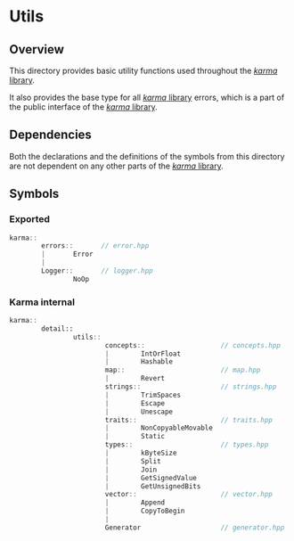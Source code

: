# Utils

## Overview

This directory provides basic utility functions used throughout
the [*karma* library](..).

It also provides the base type for all [*karma* library](..) errors,
which is a part of the public interface of the [*karma* library](..).

## Dependencies

Both the declarations and the definitions of the symbols from this directory
are not dependent on any other parts of the [*karma* library](..).

## Symbols

### Exported

```c++
karma::
        errors::       // error.hpp
        |       Error
        |
        Logger::       // logger.hpp
                NoOp
```

### Karma internal

```c++
karma::
        detail::
                utils::
                        concepts::                   // concepts.hpp
                        |        IntOrFloat
                        |        Hashable
                        map::                        // map.hpp
                        |        Revert
                        strings::                    // strings.hpp
                        |        TrimSpaces
                        |        Escape
                        |        Unescape
                        traits::                     // traits.hpp
                        |        NonCopyableMovable
                        |        Static
                        types::                      // types.hpp
                        |        kByteSize
                        |        Split
                        |        Join
                        |        GetSignedValue
                        |        GetUnsignedBits
                        vector::                     // vector.hpp
                        |        Append
                        |        CopyToBegin
                        |    
                        Generator                    // generator.hpp

```
